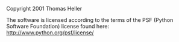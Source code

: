 Copyright 2001 Thomas Heller

The software is licensed according to the terms of the PSF (Python Software Foundation) license found here: http://www.python.org/psf/license/